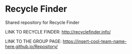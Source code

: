 # Recycle Finder
Shared repository for Recycle Finder

LINK TO RECYCLE FINDER: http://recyclefinder.info/

LINK TO THE GROUP PAGE: https://insert-cool-team-name-here.github.io/Repository/
